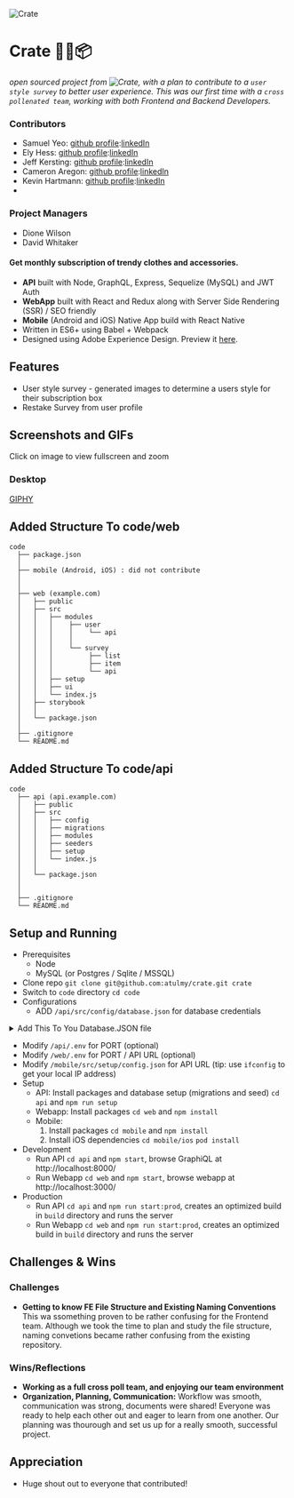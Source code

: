![Crate](https://raw.githubusercontent.com/atulmy/atulmy.github.io/master/images/crate/hero-with-link.png)

# Crate 👕👖📦
_open sourced project from ![Crate](https://github.com/atulmy/crate), with a plan to contribute to a `user style survey` to better user experience. This was our first time with a `cross pollenated team`, working with both Frontend and Backend Developers._

### Contributors
- Samuel Yeo: [github profile](https://github.com/SK-Sam):[linkedIn](https://www.linkedin.com/in/samuel-horishin-yeo/)
- Ely Hess: [github profile](https://github.com/elyhess):[linkedIn](https://www.linkedin.com/in/ely-hess/)
- Jeff Kersting: [github profile](https://github.com/JeffKersting/):[linkedIn](https://www.linkedin.com/in/jeff-kersting/)
- Cameron Aregon: [github profile](https://github.com/camaragon):[linkedIn](https://www.linkedin.com/in/camaragon/)
- Kevin Hartmann: [github profile](https://github.com/kevinhartmann23):[linkedIn](https://www.linkedin.com/in/kevin-hartmann/)
- 
### Project Managers
- Dione Wilson
- David Whitaker

#### Get monthly subscription of trendy clothes and accessories.
- **API** built with Node, GraphQL, Express, Sequelize (MySQL) and JWT Auth
- **WebApp** built with React and Redux along with Server Side Rendering (SSR) / SEO friendly
- **Mobile** (Android and iOS) Native App build with React Native
- Written in ES6+ using Babel + Webpack
- Designed using Adobe Experience Design. Preview it [here](https://xd.adobe.com/view/a662a49f-57e7-4ffd-91bd-080b150b0317/).


## Features
- User style survey - generated images to determine a users style for their subscription box
- Restake Survey from user profile


## Screenshots and GIFs
Click on image to view fullscreen and zoom

### Desktop
[GIPHY](https://media.giphy.com/media/ycl5xBNBrORnGWSqp4/giphy.gif)


## Added Structure To code/web
    code
      ├── package.json
      │
      ├── mobile (Android, iOS) : did not contribute
      │   
      │
      ├── web (example.com)
      │   ├── public
      │   ├── src
      │   │   ├── modules
      │   │   │    ├── user
      │   │   │    │    └── api
      │   │   │    │
      │   │   │    └── survey
      │   │   │         ├── list
      │   │   │         ├── item
      │   │   │         └── api
      │   │   ├── setup
      │   │   ├── ui
      │   │   └── index.js
      │   ├── storybook
      │   │
      │   └── package.json
      │
      ├── .gitignore
      └── README.md


## Added Structure To code/api
    code
      ├── api (api.example.com)
      │   ├── public
      │   ├── src
      │   │   ├── config
      │   │   ├── migrations
      │   │   ├── modules
      │   │   ├── seeders
      │   │   ├── setup
      │   │   └── index.js
      │   │
      │   └── package.json
      │
      │
      ├── .gitignore
      └── README.md

## Setup and Running
- Prerequisites
  - Node
  - MySQL (or Postgres / Sqlite / MSSQL)
- Clone repo `git clone git@github.com:atulmy/crate.git crate`
- Switch to `code` directory `cd code`
- Configurations
  - ADD `/api/src/config/database.json` for database credentials
<details>
  <Summary>Add This To You Database.JSON file</summary>
    <code>
    {
      "development": {
        "username": {your user name here},
        "password": null,
        "database": "crate",
        "host": "127.0.0.1",
        "dialect": "postgres",
        "seederStorage": "sequelize"
      },
      "production": {
        "username": {your user name here},
        "password": null,
        "database": "crate",
        "host": "127.0.0.1",
        "dialect": "postgresql",
        "seederStorage": "sequelize"
      }
    }
  </code>
</details>

  - Modify `/api/.env` for PORT (optional)
  - Modify `/web/.env` for PORT / API URL (optional)
  - Modify `/mobile/src/setup/config.json` for API URL (tip: use `ifconfig` to get your local IP address)
- Setup
  - API: Install packages and database setup (migrations and seed) `cd api` and `npm run setup`
  - Webapp: Install packages `cd web` and `npm install`
  - Mobile: 
    1. Install packages `cd mobile` and `npm install`
    2. Install iOS dependencies `cd mobile/ios` `pod install`
- Development
  - Run API `cd api` and `npm start`, browse GraphiQL at http://localhost:8000/
  - Run Webapp `cd web` and `npm start`, browse webapp at http://localhost:3000/
- Production
  - Run API `cd api` and `npm run start:prod`, creates an optimized build in `build` directory and runs the server
  - Run Webapp `cd web` and `npm run start:prod`, creates an optimized build in `build` directory and runs the server

## Challenges & Wins
### Challenges
- **Getting to know FE File Structure and Existing Naming Conventions** This wa ssomething proven to be rather confusing for the Frontend team. Although we took the time to plan and study the file structure, naming convetions became rather confusing from the existing repository.  

### Wins/Reflections
- **Working as a full cross poll team, and enjoying our team environment**
- **Organization, Planning, Communication:** Workflow was smooth, communication was strong, documents were shared! Everyone was ready to help each other out and eager to learn from one another. Our planning was thourough and set us up for a really smooth, successful project. 

## Appreciation 

- Huge shout out to everyone that contributed!
